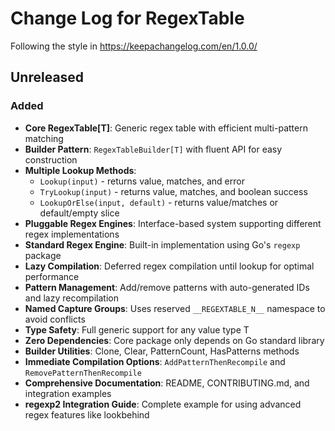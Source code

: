 # Change Log for RegexTable

Following the style in https://keepachangelog.com/en/1.0.0/

## Unreleased 

### Added

- **Core RegexTable[T]**: Generic regex table with efficient multi-pattern matching
- **Builder Pattern**: `RegexTableBuilder[T]` with fluent API for easy construction
- **Multiple Lookup Methods**: 
  - `Lookup(input)` - returns value, matches, and error
  - `TryLookup(input)` - returns value, matches, and boolean success
  - `LookupOrElse(input, default)` - returns value/matches or default/empty slice
- **Pluggable Regex Engines**: Interface-based system supporting different regex implementations
- **Standard Regex Engine**: Built-in implementation using Go's `regexp` package
- **Lazy Compilation**: Deferred regex compilation until lookup for optimal performance
- **Pattern Management**: Add/remove patterns with auto-generated IDs and lazy recompilation
- **Named Capture Groups**: Uses reserved `__REGEXTABLE_N__` namespace to avoid conflicts
- **Type Safety**: Full generic support for any value type T
- **Zero Dependencies**: Core package only depends on Go standard library
- **Builder Utilities**: Clone, Clear, PatternCount, HasPatterns methods
- **Immediate Compilation Options**: `AddPatternThenRecompile` and `RemovePatternThenRecompile`
- **Comprehensive Documentation**: README, CONTRIBUTING.md, and integration examples
- **regexp2 Integration Guide**: Complete example for using advanced regex features like lookbehind

